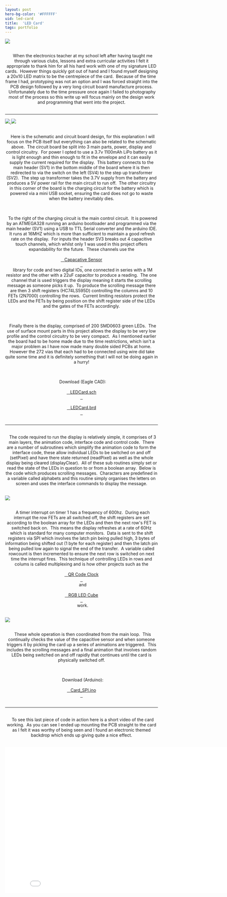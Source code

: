 ```yaml
---
layout: post
hero-bg-color: '#FFFFFF'
uid: led-card
title:  'LED Card'
tags: portfolio
---
```


<a href="{{ site.url }}/images/portfolio/led-card/IMG_5059.jpg">
<img src = "{{ site.url }}/images/portfolio/led-card/IMG_5059.jpg">
</a>


<div class="sqs-html-content">
 <p class="" style="text-align:center;white-space:pre-wrap;">
  When the electronics teacher at my school left after having taught me through various clubs, lessons and extra curricular activities I felt it appropriate to thank him for all his hard work with one of my signature LED cards.  However things quickly got out of hand and I found myself designing a 20x10 LED matrix to be the centrepiece of the card.  Because of the time frame I had, prototyping was not an option and I was forced straight into the PCB design followed by a very long circuit board manufacture process.  Unfortunately due to the time pressure once again I failed to photography most of the process so this write up will focus mainly on the design work and programming that went into the project.
 </p>
</div>


<hr>

<a href="{{ site.url }}/images/portfolio/led-card/image-asset.png">
<img src = "{{ site.url }}/images/portfolio/led-card/image-asset.png">
</a>


<a href="{{ site.url }}/images/portfolio/led-card/image-asset.png">
<img src = "{{ site.url }}/images/portfolio/led-card/image-asset.png">
</a>


<div class="sqs-html-content">
 <p class="" style="text-align:center;white-space:pre-wrap;">
  Here is the schematic and circuit board design, for this explanation I will focus on the PCB itself but everything can also be related to the schematic above.  The circuit board be split into 3 main parts, power, display and control circuitry.  For power I opted to use a 3.7v 1100mAh LiPo battery as it is light enough and thin enough to fit in the envelope and it can easily supply the current required for the display.  This battery connects to the main header (SV1) in the bottom middle of the board where it is then redirected to via the switch on the left (SV4) to the step up transformer (SV2).  The step up transformer takes the 3.7V supply from the battery and produces a 5V power rail for the main circuit to run off.  The other circuitry in this corner of the board is the charging circuit for the battery which is powered via a mini USB socket, ensuring the card does not go to waste when the battery inevitably dies.
 </p>
 <p class="" style="text-align:center;white-space:pre-wrap;">
  To the right of the charging circuit is the main control circuit.  It is powered by an ATMEGA328 running an arduino bootloader and programmed via the main header (SV1) using a USB to TTL Serial converter and the arduino IDE.  It runs at 16MHZ which is more than sufficient to maintain a good refresh rate on the display.  For inputs the header SV3 breaks out 4 capacitive touch channels, which whilst only 1 was used in this project offers expandability for the future.  These channels use the
  <a href="http://playground.arduino.cc/Main/CapacitiveSensor?from=Main.CapSense" target="_blank">
   Capacative Sensor
  </a>
  library for code and two digital IOs, one connected in series with a 1M resistor and the other with a 22uF capacitor to produce a reading.  The one channel that is used triggers the display meaning it starts the scrolling message as someone picks it up.  To produce the scrolling message there are then 3 shift registers (HC74LS595D) controlling the columns and 10 FETs (2N7000) controlling the rows.  Current limiting resistors protect the LEDs and the FETs by being position on the shift register side of the LEDs and the gates of the FETs accordingly.
 </p>
 <p class="" style="text-align:center;white-space:pre-wrap;">
  Finally there is the display, comprised of 200 SMD0603 green LEDs.  The use of surface mount parts in this project allows the display to be very low profile and the control circuitry to be very compact.  As I mentioned earlier the board had to be home made due to the time restrictions, which isn't a major problem as I have now made many double sided PCBs at home.  However the 272 vias that each had to be connected using wire did take quite some time and it is definitely something that I will not be doing again in a hurry!
 </p>
 <p class="" style="text-align:center;white-space:pre-wrap;">
  Download (Eagle CAD):
  <a href="{{ site.url }}/files/led-card/Board.sch">
   LEDCard.sch
  </a>
  <a href="{{ site.url }}/files/led-card/Board.brd">
   LEDCard.brd
  </a>
 </p>
</div>


<hr>

<div class="sqs-html-content">
 <p class="" style="text-align:center;white-space:pre-wrap;">
  The code required to run the display is relatively simple, it comprises of 3 main layers, the animation code, interface code and control code.  There are a number of subroutines which simplify the animation code to form the interface code, these allow individual LEDs to be switched on and off (setPixel) and have there state returned (readPixel) as well as the whole display being cleared (displayClear).  All of these sub routines simply set or read the state of the LEDs in question to or from a boolean array.  Below is the code which produces scrolling messages.  Characters are predefined in a variable called alphabets and this routine simply organises the letters on screen and uses the interface commands to display the message.
 </p>
</div>


<a href="{{ site.url }}/images/portfolio/led-card/image-asset.png">
<img src = "{{ site.url }}/images/portfolio/led-card/image-asset.png">
</a>


<div class="sqs-html-content">
 <p class="" style="text-align:center;white-space:pre-wrap;">
  A timer interrupt on timer 1 has a frequency of 600hz.  During each interrupt the row FETs are all switched off, the shift registers are set according to the boolean array for the LEDs and then the next row's FET is switched back on.  This means the display refreshes at a rate of 60Hz which is standard for many computer monitors.  Data is sent to the shift registers via SPI which involves the latch pin being pulled high, 3 bytes of information being shifted out (1 byte for each register) and then the latch pin being pulled low again to signal the end of the transfer.  A variable called rowcount is then incremented to ensure the next row is switched on next time the interrupt fires.  This technique of controlling LEDs in rows and colums is called multiplexing and is how other projects such as the
  <a href="{{ site.url }}/new-page-1">
   QR Code Clock
  </a>
  and
  <a href="{{ site.url }}/rgb-led-cube">
   RGB LED Cube
  </a>
  work.
 </p>
</div>


<a href="{{ site.url }}/images/portfolio/led-card/Code1.png">
<img src = "{{ site.url }}/images/portfolio/led-card/Code1.png">
</a>


<div class="sqs-html-content">
 <p class="" style="text-align:center;white-space:pre-wrap;">
  These whole operation is then coordinated from the main loop.  This continually checks the value of the capacitive sensor and when someone triggers it by picking the card up a series of animations are triggered.  This includes the scrolling messages and a final animation that involves random LEDs being switched on and off rapidly that continues until the card is physically switched off.
 </p>
 <p class="" style="text-align:center;white-space:pre-wrap;">
  Download (Arduino):
  <a href="{{ site.url }}/files/led-card/Card_SPI.ino">
   Card_SPI.ino
  </a>
 </p>
</div>


<hr>

<div class="sqs-html-content">
 <p class="" style="text-align:center;white-space:pre-wrap;">
  To see this last piece of code in action here is a short video of the card working.  As you can see I ended up mounting the PCB straight to the card as I felt it was worthy of being seen and I found an electronic themed backdrop which ends up giving quite a nice effect.
 </p>
</div>


<iframe src="//www.youtube.com/embed/uXhqPxu4wf8?wmode=opaque&enablejsapi=1" height="480" width="854" scrolling="no" frameborder="0" allowfullscreen=""><br/></iframe>

